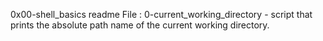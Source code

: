 0x00-shell_basics readme
File : 0-current_working_directory -  script that prints the absolute path name of the current working directory.
